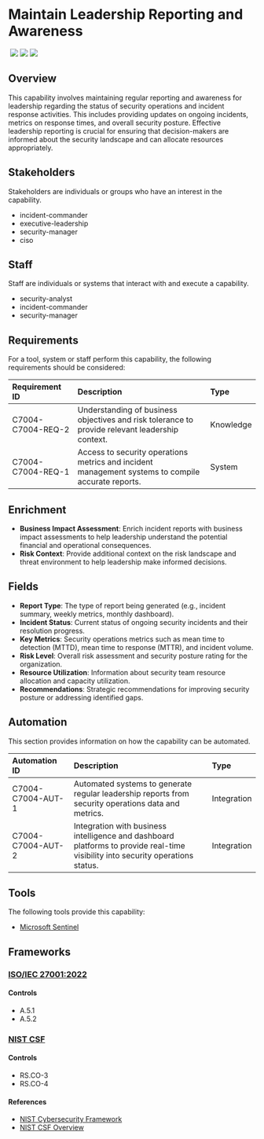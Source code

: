 # Maintain Leadership Reporting and Awareness
&nbsp;![](https://img.shields.io/badge/ID-C7004-blue)&nbsp;![](https://img.shields.io/badge/Phase-Operations_%28P0007%29-blue)&nbsp;![](https://img.shields.io/badge/Category-General-blue)
## Overview
This capability involves maintaining regular reporting and awareness for leadership regarding the status of security operations and incident response activities. This includes providing updates on ongoing incidents, metrics on response times, and overall security posture. Effective leadership reporting is crucial for ensuring that decision-makers are informed about the security landscape and can allocate resources appropriately.

## Stakeholders
Stakeholders are individuals or groups who have an interest in the capability.

- incident-commander
- executive-leadership
- security-manager
- ciso

## Staff
Staff are individuals or systems that interact with and execute a capability.

- security-analyst
- incident-commander
- security-manager

## Requirements
For a tool, system or staff perform this capability, the following requirements should be considered:

| Requirement ID | Description | Type |
| :--- | :--- | :--- |
| C7004-C7004-REQ-2 | Understanding of business objectives and risk tolerance to provide relevant leadership context. | Knowledge|
| C7004-C7004-REQ-1 | Access to security operations metrics and incident management systems to compile accurate reports. | System|

## Enrichment
- **Business Impact Assessment**: Enrich incident reports with business impact assessments to help leadership understand the potential financial and operational consequences.
- **Risk Context**: Provide additional context on the risk landscape and threat environment to help leadership make informed decisions.

## Fields
- **Report Type**: The type of report being generated (e.g., incident summary, weekly metrics, monthly dashboard).
- **Incident Status**: Current status of ongoing security incidents and their resolution progress.
- **Key Metrics**: Security operations metrics such as mean time to detection (MTTD), mean time to response (MTTR), and incident volume.
- **Risk Level**: Overall risk assessment and security posture rating for the organization.
- **Resource Utilization**: Information about security team resource allocation and capacity utilization.
- **Recommendations**: Strategic recommendations for improving security posture or addressing identified gaps.

## Automation
This section provides information on how the capability can be automated.

| Automation ID | Description | Type |
| :--- | :--- | :--- |
| C7004-C7004-AUT-1 | Automated systems to generate regular leadership reports from security operations data and metrics. | Integration |
| C7004-C7004-AUT-2 | Integration with business intelligence and dashboard platforms to provide real-time visibility into security operations status. | Integration |

## Tools
The following tools provide this capability:

- [Microsoft Sentinel](../tool/ms-sentinel/C7004.md)

## Frameworks
### [ISO/IEC 27001:2022](../frameworks/F0002.md)

#### Controls

- A.5.1 
- A.5.2 

### [NIST CSF](../frameworks/F0003.md)

#### Controls

- RS.CO-3 
- RS.CO-4 

#### References

- [NIST Cybersecurity Framework](https://www.nist.gov/cyberframework)
- [NIST CSF Overview](https://www.nist.gov/cyberframework/overview)